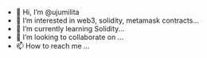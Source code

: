 - 👋 Hi, I’m @ujumilita
- 👀 I’m interested in web3, solidity, metamask contracts...
- 🌱 I’m currently learning Solidity...
- 💞️ I’m looking to collaborate on ...
- 📫 How to reach me ...

<!---
ujumilita/ujumilita is a ✨ special ✨ repository because its `README.md` (this file) appears on your GitHub profile.
You can click the Preview link to take a look at your changes.
--->
